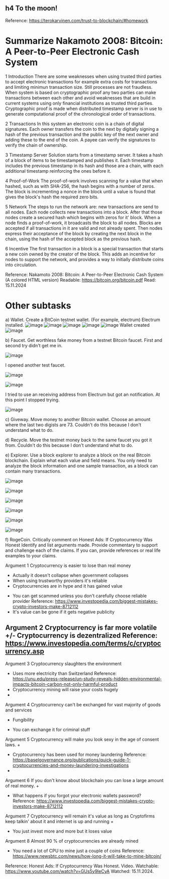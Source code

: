 ## h4 To the moon!
Reference: https://terokarvinen.com/trust-to-blockchain/#homework

# Summarize Nakamoto 2008: Bitcoin: A Peer-to-Peer Electronic Cash System

1 Introduction
There are some weaknesses when using trusted third parties to accept electronic transactions for example extra costs for transactions and limiting minimun transaction size. Still processes are not fraudless. When system is based on cryptographic proof any two parties can make transactions between each other and avoid weaknesses that are build in current systems using only financial institutions as trusted third parties. Cryptographic proof is made when distributed timestamp server is in use to generate computational proof of the chronological order of transactions.

2 Transactions
In this system an electronic coin is a chain of digital signatures. Each owner transfers the coin to the next by digitally signing a hash of the previous transaction and the public key of the next owner and adding these to the end of the coin. A payee can verify the signatures to verify the chain of ownership.

3 Timestamp Server
Solution starts from a timestamp server. It takes a hash of a block of items to be timestamped and publishes it. Each timestamp includes the previous timestamp in
its hash and those are a chain, with each additional timestamp reinforcing the ones before it. 

4 Proof-of-Work
The proof-of-work involves scanning for a value that when hashed, such as with SHA-256, the hash begins with a number of zeros. The block is incrementing a nonce in the block until a value is found that gives the block's hash the required zero bits.  

5 Network
The steps to run the network are: new transactions are send to all nodes. Each node collects new transactions into a block. After that those nodes create a secured hash which begins with zeros for it' block. When a node finds a proof-of-work, it broadcasts the block to all nodes. Blocks are accepted if all transactions in it are valid and not already spent. Then nodes express their acceptance of the block by creating the next block in the chain, using the hash of the accepted block as the previous hash.

6 Incentive
The first transaction in a block is a special transaction that starts a new coin owned by the creator of the block. This adds an incentive for nodes to support the network, and provides a way to initially distribute coins into circulation.

Reference: Nakamoto 2008: Bitcoin: A Peer-to-Peer Electronic Cash System (A colored HTML version) Readable: https://bitcoin.org/bitcoin.pdf Read: 15.11.2024

# Other subtasks

a) Wallet. Create a BitCoin testnet wallet. (For example, electrum)
Electrum installed.
![image](https://github.com/user-attachments/assets/58d51fee-e6ab-4e53-a448-9a1883de129d)
![image](https://github.com/user-attachments/assets/d810a34a-14ab-4adb-a188-8a1264e3a9d1)
![image](https://github.com/user-attachments/assets/56f1c4e8-706b-4af9-a978-ab93cfd26e3b)
![image](https://github.com/user-attachments/assets/2b651a73-892b-4f84-be44-74bc99d616c0)
![image](https://github.com/user-attachments/assets/7a8870ab-05ab-49e3-8eb7-50dc2949f61e)
Wallet created
![image](https://github.com/user-attachments/assets/b6a46de8-4116-470d-bdbf-d805dce7ec1d)

b) Faucet. Get worthless fake money from a testnet Bitcoin faucet.
First and second try didn't get me in. 

![image](https://github.com/user-attachments/assets/4a03cba9-dc4d-4631-8cf0-2593d6a2252c)

I opened another test faucet.

![image](https://github.com/user-attachments/assets/49e29068-4bec-4488-9aff-f97329c6d64e)

![image](https://github.com/user-attachments/assets/c08a5cee-126e-4d8a-bf56-643b2c3d1a70)

I tried to use an receiving address from Electrum but got an notification. At this point I stopped trying.

![image](https://github.com/user-attachments/assets/0f55ac35-d95d-4002-a1e7-6a2ad69fd0d0)

c) Giveway. Move money to another Bitcoin wallet. Choose an amount where the last two digists are 73.
Couldn't do this because I don't understand what to do.

d) Recycle. Move the testnet money back to the same faucet you got it from.
Couldn't do this because I don't understand what to do.

e) Explorer. Use a block explorer to analyze a block on the real Bitcoin blockchain. Explain what each value and field means. You only need to analyze the block information and one sample transaction, as a block can contain many transactions.

![image](https://github.com/user-attachments/assets/5fda4b07-17d1-49b5-ab8d-5675be72f23e)

![image](https://github.com/user-attachments/assets/1a35160b-6dda-468c-a55e-d2098a9f66bd)

![image](https://github.com/user-attachments/assets/46708503-9150-428a-ac58-185d994abeef)

![image](https://github.com/user-attachments/assets/b1f22fbc-5abe-4760-be77-ee1738e6634a)

![image](https://github.com/user-attachments/assets/f62a050a-6ebd-4d7f-8dec-f4aa0ce270af)

![image](https://github.com/user-attachments/assets/31ed63d0-9371-439c-a177-cf530d8219fc)


f) RogeCoin. Critically comment on Honest Ads: If Cryptocurrency Was Honest 
Identify and list arguments made. Provide commentary to support and challenge each of the claims. If you can, provide references or real life examples to your claims. 

Argument 1 Cryptocurrency is easier to lose than real money
+ Actually it doesn't collapse when government collapses
+ When using trustworthy providers it's reliable
+ Cryptocurrencies are in hype and it has gained value
- You can get scammed unless you don't carefully choose reliable provider Reference: https://www.investopedia.com/biggest-mistakes-crypto-investors-make-8712112
- It's value can be gone if it gets negative publicity

Argument 2 Cryptocurrency is far more volatile
+/- Cryptocurrency is dezentralized Reference: https://www.investopedia.com/terms/c/cryptocurrency.asp
- 

Argument 3 Cryptocurrency slaughters the environment
- Uses more electricity than Switzerland Reference: https://unu.edu/press-release/un-study-reveals-hidden-environmental-impacts-bitcoin-carbon-not-only-harmful-product
- Cryptocurrency mining will raise your costs hugely
- 
Argument 4 Cryptocurrency can't be exchanged for vast majority of goods and services
+ Fungibility
- You can exchange it for criminal stuff
  
Argument 5 Cryptocurrency will make you look sexy in the age of consent laws.
+
- Cryptocurrency has been used for money laundering Reference: https://baselgovernance.org/publications/quick-guide-1-cryptocurrencies-and-money-laundering-investigations
- 
Argument 6 If you don't know about blockchain you can lose a large amount of real money.
+ 
- What happens if you forgot your electronic wallets password? Reference: https://www.investopedia.com/biggest-mistakes-crypto-investors-make-8712112
  
Argument 7 Cryptocurrency will remain it's value as long as Cryptofirms keep talkin' about it and internet is up and running
+
- You just invest more and more but it loses value
  
Argument 8 Almost 90 % of cryptocurrencies are already mined 
- You need a lot of CPU to mine just a couple of coins Reference: https://www.newsbtc.com/news/how-long-it-will-take-to-mine-bitcoin/

Reference: Honest Ads: If Cryptocurrency Was Honest. Video. Watchable: https://www.youtube.com/watch?v=GUs5y9leCyA Watched: 15.11.2024.
